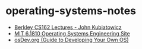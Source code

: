 # operating-systems-notes

- [Berkley CS162 Lectures - John Kubiatowicz](https://www.youtube.com/watch?v=feAOZuID1HM&list=PLggtecHMfYHA7j2rF7nZFgnepu_uPuYws)
- [MIT 6.1810 Operating Systems Engineering Site](https://pdos.csail.mit.edu/6.1810/2023/xv6.html)
- [osDev.org (Guide to Developing Your Own OS)](https://osdev.org/Main_Page)

